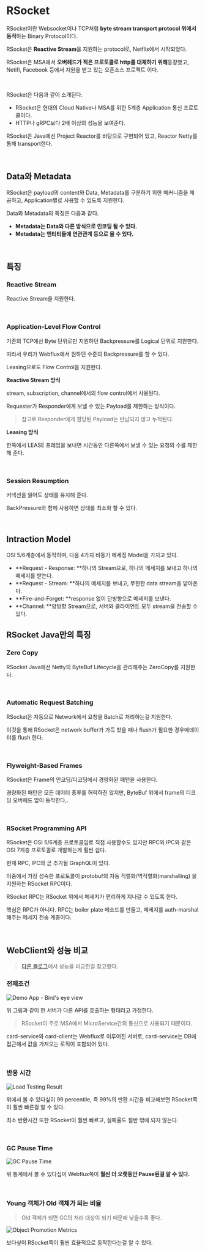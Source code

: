 # RSocket

RSocket이란 Websocket이나 TCP처럼 **byte stream transport protocol 위에서 동작**하는 Binary Protocol이다.

RSocket은 **Reactive Stream**을 지원하는 protocol로, Netflix에서 시작되었다.

RSocket은 MSA에서 **오버헤드가 적은 프로토콜로 http를 대체하기 위해**등장했고, Netifi, Facebook 등에서 지원을 받고 있는 오픈소스 프로젝트 이다.

<br>

RSocket은 다음과 같이 소개된다.

- RSocket은 현대의 Cloud Native나 MSA를 위한 5계층 Application 통신 프로토콜이다.
- HTTP나 gRPC보다 2배 이상의 성능을 보여준다.

RSocket은 Java에선 Project Reactor를 바탕으로 구현되어 있고, Reactor Netty를 통해 transport한다.

<br>

## Data와 Metadata

RSocket은 payload의 content와 Data, Metadata를 구분하기 위한 메커니즘을 제공하고, Application별로 사용할 수 있도록 지원한다.

Data와 Metadata의 특징은 다음과 같다.

- **Metadata는 Data와 다른 방식으로 인코딩 될 수 있다.**
- **Metadata는 엔티티들에 연관관계 등으로 올 수 있다.**



<br>

## 특징

### Reactive Stream

Reactive Stream을 지원한다.

<br>

### Application-Level Flow Control

기존의 TCP에선 Byte 단위로만 지원하던 Backpressure를 Logical 단위로 지원한다.

따라서 우리가 Webflux에서 원하던 수준의 Backpressure를 할 수 있다.

Leasing으로도 Flow Control을 지원한다.

**Reactive Stream 방식**

stream, subscription, channel에서의 flow control에서 사용된다.

Requester가 Responder에게 보낼 수 있는 Payload를 제한하는 방식이다.

> 참고로 Responder에게 할당된 Payload는 반납되지 않고 누적된다.

**Leasing 방식**

한쪽에서 LEASE 프레임을 보내면 시간동안 다른쪽에서 보낼 수 있는 요청의 수를 제한해 준다.

<br>

### Session Resumption

커넥션을 잃어도 상태를 유지해 준다.

BackPressure와 함께 사용하면 상태를 최소화 할 수 있다.

<br>

## Intraction Model

OSI 5/6계층에서 동작하며, 다음 4가지 비동기 메세징 Model을 가지고 있다.

- **Request - Response: **하나의 Stream으로, 하나의 메세지를 보내고 하나의 메세지를 받는다.
- **Request - Stream: **하나의 메세지를 보내고, 무한한 data stream을 받아온다.
- **Fire-and-Forget: **response 없이 단방향으로 메세지를 보낸다.
- **Channel: **양방향 Stream으로, 서버와 클라이언트 모두 stream을 전송할 수 있다.



## RSocket Java만의 특징

### Zero Copy

RSocket Java에선 Netty의 ByteBuf Lifecycle을 관리해주는 ZeroCopy를 지원한다.

<br>

### Automatic Request Batching

RSocket은 자동으로 Network에서 요청을 Batch로 처리하는걸 지원한다.

이것을 통해 RSocket은 network buffer가 가득 찼을 때나 flush가 필요한 경우에데이터를 flush 한다.

<br>

### Flyweight-Based Frames

RSocket은 Frame의 인코딩/디코딩에서 경량화된 패턴을 사용한다.

경량화된 패턴은 모든 데이터 종류를 허락하진 않지만, ByteBuf 위에서 frame의 디코딩 오버헤드 없이 동작한다,.

<br>

### RSocket Programming API

RSocket은 OSI 5/6계층 프로토콜임로 직접 사용할수도 있지만 RPC와 IPC와 같은 OSI 7계층 프로토콜로 개발하는게 훨씬 쉽다.

현재 RPC, IPC와 곧 추가될 GraphQL이 있다.

이중에서 가장 성숙한 프로토콜이 protobuf의 자동 직렬화/역직렬화(marshalling) 을 지원하는 RSocket RPC이다.

RSocket RPC는 RSocket 위에서 메세지가 편리하게 지나갈 수 있도록 한다.

핵심은 RPC가 아니다. RPC는 boiler plate 메소드를 만들고, 메세지를 auth-marshal 해주는 메세지 전송 계층이다.

<br>

## WebClient와 성능 비교

> [다른 블로그](https://www.dhaval-shah.com/performance-comparison-rsocket-webflux/?fbclid=IwAR30wKRC2nlyNoOSKdbu5krULopvYEPCgvEwvlDL_S4X3fdsjsgbaDAsvss)에서 성능을 비교한걸 참고했다.

### 전제조건

![Demo App - Bird's eye view](./images/demo-app-view.png)

위 그림과 같이 한 서버가 다른 API를 호출하는 형태라고 가정한다.

> RSocket이 주로 MSA에서 MicroService간의 통신으로 사용되기 때문이다.

card-service와 card-client는 Webflux로 이루어진 서버로, card-service는 DB에 접근해서 값을 가져오는 로직이 포함되어 있다.

<br>

### 반응 시간

![Load Testing Result](./images/gatling-result-comp.png)

위에서 볼 수 있다싶이 99 percentile, 즉 99%의 반환 시간을 비교해보면 RSocket쪽이 훨씬 빠른걸 알 수 있다.

최소 반환시간 또한 RSocket이 훨씬 빠르고, 실패율도 절반 밖에 되지 않는다.

<br>

### GC Pause Time

![GC Pause Time](./images/gc-pause-time.png)

위 통계에서 볼 수 있다싶이 Webflux쪽이 **훨씬 더 오랫동안 Pause된걸 알 수 있다.**

<br>

### Young 객체가 Old 객체가 되는 비율

> Old 객체가 되면 GC의 처리 대상이 되기 때문에 낮을수록 좋다.

![Object Promotion Metrics](./images/obj-promotion-metrics.png)

보다싶이 RSocket쪽이 훨씬 효율적으로 동작한다는걸 알 수 있다.

